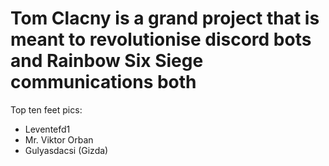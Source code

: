 # Tom Clacny is a grand project that is meant to revolutionise discord bots and Rainbow Six Siege communications both

Top ten feet pics:
- Leventefd1
- Mr. Viktor Orban
- Gulyasdacsi (Gizda)
